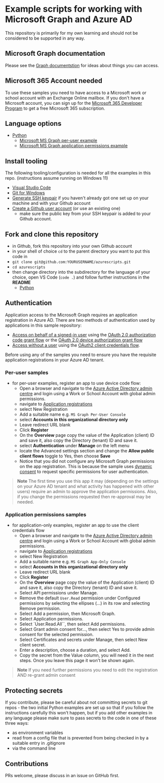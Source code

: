 # Example scripts for working with Microsoft Graph and Azure AD

This repository is primarily for my own learning and should not be considered to be supported in any way.

## Microsoft Graph documentation

Please see the [Graph documentstion](https://learn.microsoft.com/en-us/graph/overview) for ideas about things you can access.

## Microsoft 365 Account needed

To use these samples you need to have access to a Microsoft work or school account with an Exchange Online mailbox. If you don't have a Microsoft account, you can sign up for the [Microsoft 365 Developer Program](https://developer.microsoft.com/microsoft-365/dev-program) to get a free Microsoft 365 subscription.

## Language options

- [Python](./python/README.md)
  - [Microsoft MS Graph per-user example](./python/user-auth/README.md)
  - [Microsoft MS Graph application permissions example](./python/app-auth/README.md)


## Install tooling

The following tooling/configuration is needed for all the examples in this repo. (instructions assume running on Windows 11)

- [Visual Studio Code](https://code.visualstudio.com/docs/?dv=win64user)
- [Git for Windows](https://git-scm.com/download/win)
- [Generate SSH keypair](https://www.howtogeek.com/762863/how-to-generate-ssh-keys-in-windows-10-and-windows-11/) if you haven't already got one set up on your machine and with your Github account
- [Create a Github user account](https://docs.github.com/en/get-started/quickstart/creating-an-account-on-github) (or use an existing one)
  - make sure the public key from your SSH keypair is added to your  Github account.

## Fork and clone this repository

- in Github, fork this repository into your own Github account
- in your shell of choice `cd` to the parent directory you want to put this code in
- `git clone git@github.com:YOURUSERNAME/azurescripts.git`
- `cd azurescripts`
- then change directory into the subdirectory for the language of your choice, open VS Code (`code .`) and follow further instructions in the **README**
  - [Python](./python/README.md)

## Authentication

Application access to the Microsoft Graph requires an application registration in Azure AD. There are two methods of authentication used by applications in this sample repository:

- [Access on behalf of a signed-in user](https://learn.microsoft.com/en-us/graph/auth-v2-user?tabs=http) using the [OAuth 2.0 authorization code grant flow](https://learn.microsoft.com/en-us/entra/identity-platform/v2-oauth2-auth-code-flow) or the [OAuth 2.0 device authorization grant flow](https://learn.microsoft.com/en-us/entra/identity-platform/v2-oauth2-device-code)
- [Access without a user](https://learn.microsoft.com/en-us/graph/auth-v2-service?tabs=http) using the [OAuth2 client credentials flow](https://learn.microsoft.com/en-us/entra/identity-platform/v2-oauth2-client-creds-grant-flow).

Before using any of the samples you need to ensure you have the requisite application registrations in your Azure AD tenant.

### Per-user samples

- for per-user examples, register an app to use device code flow:
  - Open a browser and navigate to the [Azure Active Directory admin centre](https://aad.portal.azure.com/) and login using a Work or School Account with global admin permissions.
  - navigate to [Application registrations](https://portal.azure.com/#view/Microsoft_AAD_IAM/ActiveDirectoryMenuBlade/~/RegisteredApps)
  - select New Registration
  - Add a suitable name e.g. `MS Graph Per-User Console`
  - select **Accounts in this organizational directory only**
  - Leave redirect URL blank
  - Click **Register**
  - On the **Overview** page copy the value of the Application (client) ID and save it,  also copy the Directory (tenant) ID and save it.
  - select **Authentication** under **Manage** on the left menu
  - locate the Advanced settings section and change the **Allow public client flows** toggle to Yes, then choose **Save**
  - Notice that you did not configure any Microsoft Graph permissions on the app registration. This is because the sample uses [dynamic consent](https://learn.microsoft.com/en-us/azure/active-directory/develop/v2-permissions-and-consent#incremental-and-dynamic-user-consent) to request specific permissions for user authentication.
  
> **Note**
The first time you use this app it may (depending on the settings on your Azure AD tenant and what activity has happened with other users) require an admin to approve the application permissions. Also, if you change the permissions requested then re-approval may be needed.

### Application permissions samples

- for application-only examples, register an app to use the client credentials flow
  - Open a browser and navigate to the [Azure Active Directory admin centre](https://aad.portal.azure.com/) and login using a Work or School Account with global admin permissions.
  - navigate to [Application registrations](https://portal.azure.com/#view/Microsoft_AAD_IAM/ActiveDirectoryMenuBlade/~/RegisteredApps)
  - select New Registration
  - Add a suitable name e.g. `MS Graph App-Only Console`
  - select **Accounts in this organizational directory only**
  - Leave redirect URL blank
  - Click **Register**
  - On the **Overview** page copy the value of the Application (client) ID and save it,  also copy the Directory (tenant) ID and save it.
  - Select API permissions under Manage.
  - Remove the default `User.Read` permission under Configured permissions by selecting the ellipses (...) in its row and selecting Remove permission.
  - Select Add a permission, then Microsoft Graph.
  - Select Application permissions.
  - Select `User.Read.All``, then select Add permissions.
  - Select Grant admin consent for..., then select Yes to provide admin consent for the selected permission.
  - Select Certificates and secrets under Manage, then select New client secret.
  - Enter a description, choose a duration, and select Add.
  - Copy the secret from the Value column, you will need it in the next steps. Once you leave this page it won't be shown again.
  
> **Note**
If you need further permissions you need to edit the registration AND re-grant admin consent


## Protecting secrets

If you contribute, please be careful about not committing secrets to git repos - the two initial Python examples are set up so that if you follow the instructions carefully this won't happen, but if you add other examples in any language please make sure to pass secrets to the code in one of these three ways:

- as environment variables
- read from a config file that is prevented from being checked in by a suitable entry in .gitignore
- via the command line

## Contributions

PRs welcome, please discuss in an issue on GitHub first.
